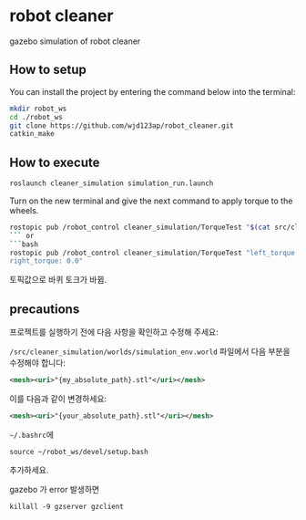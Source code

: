 # robot cleaner

 gazebo simulation of robot cleaner 

## How to setup

You can install the project by entering the command below into the terminal:
```bash
mkdir robot_ws
cd ./robot_ws
git clone https://github.com/wjd123ap/robot_cleaner.git
catkin_make
```
## How to execute 
```bash
roslaunch cleaner_simulation simulation_run.launch
```
Turn on the new terminal and give the next command to apply torque to the wheels.
```bash
rostopic pub /robot_control cleaner_simulation/TorqueTest "$(cat src/cleaner_simulation/config/testTorque.yaml)" 
``` or
```bash
rostopic pub /robot_control cleaner_simulation/TorqueTest "left_torque: 0.0
right_torque: 0.0" 
```



토픽값으로 바퀴 토크가 바뀜.

## precautions

프로젝트를 실행하기 전에 다음 사항을 확인하고 수정해 주세요:

`/src/cleaner_simulation/worlds/simulation_env.world` 파일에서 다음 부분을 수정해야 합니다:

```xml
<mesh><uri>"{my_absolute_path}.stl"</uri></mesh>
```
이를 다음과 같이 변경하세요:
```xml
<mesh><uri>"{your_absolute_path}.stl"</uri></mesh>
```
`~/.bashrc`에
```
source ~/robot_ws/devel/setup.bash
```
추가하세요.

gazebo 가 error 발생하면
```
killall -9 gzserver gzclient
```

